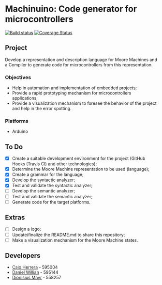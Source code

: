 Machinuino: Code generator for microcontrollers
===============================================

[![Build status](https://travis-ci.org/DionisiusMayr/Machinuino.svg?branch=master)](https://travis-ci.org/DionisiusMayr/Machinuino)
[![Coverage Status](https://codecov.io/gh/DionisiusMayr/Machinuino/branch/master/graph/badge.svg)](https://codecov.io/gh/DionisiusMayr/Machinuino)

## Project
Develop a representation and description language for Moore Machines and a Compiler to generate code for microcontrollers from this representation.

### Objectives
- Help in automation and implementation of embedded projects;
- Provide a rapid prototyping mechanism for microcontrollers applications;
- Provide a visualization mechanism to foresee the behavior of the project and help in the error spotting.

### Platforms
- Arduino

## To Do
- [X] Create a suitable development environment for the project (GitHub Hooks (Travis CI) and other technologies);
- [X] Determine the Moore Machine representation to be used (language);
- [X] Create a grammar for the language;
- [X] Develop the syntactic analyzer;
- [X] Test and validate the syntactic analyzer;
- [ ] Develop the semantic analyzer;
- [ ] Test and validate the semantic analyzer;
- [ ] Generate code for the target platforms.

## Extras
- [ ] Design a logo;
- [ ] Update/finalize the README.md to share this repository;
- [ ] Make a visualization mechanism for the Moore Machine states.

## Developers
- [Caio Herrera](https://github.com/caioherrera)   - 595004
- [Daniel Willian](https://github.com/OksShammy) - 595144
- [Dionisius Mayr](https://github.com/DionisiusMayr) - 558257
